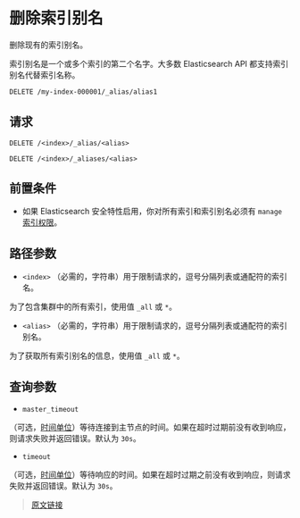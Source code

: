 # 删除索引别名

删除现有的索引别名。

索引别名是一个或多个索引的第二个名字。大多数 Elasticsearch API 都支持索引别名代替索引名称。

```bash
DELETE /my-index-000001/_alias/alias1
```

## 请求

`DELETE /<index>/_alias/<alias>`

`DELETE /<index>/_aliases/<alias>`

## 前置条件

- 如果 Elasticsearch 安全特性启用，你对所有索引和索引别名必须有 `manage` [索引权限](/secure_the_elastic_statck/user_authorization/security_privileges#索引权限)。

## 路径参数

- `<index>`
（必需的，字符串）用于限制请求的，逗号分隔列表或通配符的索引名。

为了包含集群中的所有索引，使用值 `_all` 或 `*`。

- `<alias>`
（必需的，字符串）用于限制请求的，逗号分隔列表或通配符的索引别名。

为了获取所有索引别名的信息，使用值 `_all` 或 `*`。

## 查询参数

- `master_timeout`

（可选，[时间单位](/rest_apis/api_convention/common_options#时间单位)）等待连接到主节点的时间。如果在超时过期前没有收到响应，则请求失败并返回错误。默认为 `30s`。

- `timeout`

（可选，[时间单位](/rest_apis/api_convention/common_options#时间单位)）等待响应的时间。如果在超时过期之前没有收到响应，则请求失败并返回错误。默认为 `30s`。

> [原文链接](https://www.elastic.co/guide/en/elasticsearch/reference/current/indices-delete-alias.html)
